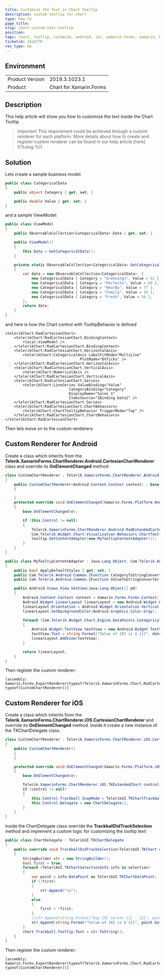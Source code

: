 ```yaml
---
title: Customize the Text in Chart Tooltip
description: custom tooltip for chart
type: how-to
page_title: 
slug: chart-custom-text-tooltip
position: 
tags: chart, tooltip, cutomize, android, ios, xamarin.forms, xamarin, behaviot, tooltipbehavior, tooltiptext
ticketid: 1424776
res_type: kb
---
```


## Environment
<table>
    <tbody>
	    <tr>
	    	<td>Product Version</td>
	    	<td>2019.3.1023.1</td>
	    </tr>
	    <tr>
	    	<td>Product</td>
	    	<td>Chart for Xamarin.Forms</td>
	    </tr>
    </tbody>
</table>


## Description

This help article will show you how to customize the text inside the Chart Tooltip

>important This requirement could be achieved through a custom renderer for each platform. More details about how to create and register custom renderer can be found in our help article [here]({%slug %})

## Solution

Lets create a sample business model:

```C#
public class CategoricalData
{
    public object Category { get; set; }

    public double Value { get; set; }
}
```

and a sample ViewModel:

```C#
public class ViewModel
{
    public ObservableCollection<CategoricalData> Data { get; set; }

    public ViewModel()
    {
        this.Data = GetCategoricalData();
    }

    private static ObservableCollection<CategoricalData> GetCategoricalData()
    {
        var data = new ObservableCollection<CategoricalData>  {
            new CategoricalData { Category = "Greenings", Value = 52 },
            new CategoricalData { Category = "Perfecto", Value = 60 },
            new CategoricalData { Category = "NearBy", Value = 77 },
            new CategoricalData { Category = "Family", Value = 50 },
            new CategoricalData { Category = "Fresh", Value = 56 },
        };
        return data;
    }
}
```

and here is how the Chart control with TooltipBehavior is defined

```XAML
<telerikChart:RadCartesianChart>
    <telerikChart:RadCartesianChart.BindingContext>
        <local:ViewModel />
    </telerikChart:RadCartesianChart.BindingContext>
    <telerikChart:RadCartesianChart.HorizontalAxis>
        <telerikChart:CategoricalAxis LabelFitMode="MultiLine"
                                  PlotMode="OnTicks" />
    </telerikChart:RadCartesianChart.HorizontalAxis>
    <telerikChart:RadCartesianChart.VerticalAxis>
        <telerikChart:NumericalAxis />
    </telerikChart:RadCartesianChart.VerticalAxis>
    <telerikChart:RadCartesianChart.Series>
        <telerikChart:LineSeries ValueBinding="Value"
                             CategoryBinding="Category"
                             DisplayName="Sales 1"
                             ItemsSource="{Binding Data}" />
    </telerikChart:RadCartesianChart.Series>
    <telerikChart:RadCartesianChart.ChartBehaviors>
        <telerikChart:ChartTooltipBehavior TriggerMode="Tap" />
    </telerikChart:RadCartesianChart.ChartBehaviors>
</telerikChart:RadCartesianChart>
```

Then lets move on to the custom renderers:

## Custom Renderer for Android

Create a class which inherits from the **Telerik.XamarinForms.ChartRenderer.Android.CartesianChartRenderer** class and override its **OnElementChanged** method:

```C#
class CustomChartRenderer : Telerik.XamarinForms.ChartRenderer.Android.CartesianChartRenderer
{
    public CustomChartRenderer(Android.Content.Context context) : base(context)
    {

    }
    protected override void OnElementChanged(Xamarin.Forms.Platform.Android.ElementChangedEventArgs<Telerik.XamarinForms.Chart.RadCartesianChart> e)
    {
        base.OnElementChanged(e);

        if (this.Control != null)
        {
            Telerik.XamarinForms.ChartRenderer.Android.RadExtendedCartesianChartView chart = (Telerik.XamarinForms.ChartRenderer.Android.RadExtendedCartesianChartView)this.Control;
            Com.Telerik.Widget.Chart.Visualization.Behaviors.ChartTooltipBehavior tooltip = (Com.Telerik.Widget.Chart.Visualization.Behaviors.ChartTooltipBehavior)chart.Behaviors.Get(0);
            tooltip.SetContentAdapter(new MyTooltipContentAdapter());
        }
    }
}
```

```C#
public class MyTooltipContentAdapter : Java.Lang.Object, Com.Telerik.Android.Primitives.Widget.Tooltip.Contracts.ITooltipContentAdapter
{
    public bool ApplyDefaultStyles { get; set; }
    public Com.Telerik.Android.Common.IFunction CategoryToStringConverter { get; set; }
    public Com.Telerik.Android.Common.IFunction ValueToStringConverter { get; set; }

    public Android.Views.View GetView(Java.Lang.Object[] p0)
    {
        Android.Content.Context context = Xamarin.Forms.Forms.Context;
        Android.Widget.LinearLayout linearLayout = new Android.Widget.LinearLayout(context);
        linearLayout.Orientation = Android.Widget.Orientation.Vertical;
        linearLayout.SetBackgroundColor(Android.Graphics.Color.Gray);

        foreach (Com.Telerik.Widget.Chart.Engine.DataPoints.CategoricalDataPoint dataPoint in p0)
        {
            Android.Widget.TextView textView = new Android.Widget.TextView(context);
            textView.Text = string.Format("Value of {0} is $ {1}", dataPoint.Category, dataPoint.Value);
            linearLayout.AddView(textView);
        }

        return linearLayout;
    }
}
```


Then register the custom renderer:

```
[assembly: Xamarin.Forms.ExportRenderer(typeof(Telerik.XamarinForms.Chart.RadCartesianChart), typeof(CustomChartRenderer))]
```

## Custom Renderer for iOS

Create a class which inherits from the **Telerik.XamarinForms.ChartRenderer.iOS.CartesianChartRenderer** and override its **OnElementChanged** method. Inside it create a new instance of the TKChartDelegate class.

```C#
class CustomChartRenderer : Telerik.XamarinForms.ChartRenderer.iOS.CartesianChartRenderer
{
    public CustomChartRenderer()
    {
    }

    protected override void OnElementChanged(Xamarin.Forms.Platform.iOS.ElementChangedEventArgs<Telerik.XamarinForms.Chart.RadCartesianChart> e)
    {
        base.OnElementChanged(e);

        Telerik.XamarinForms.ChartRenderer.iOS.TKExtendedChart control = this.Control;
        if (control != null)
        {
            this.Control.Trackball.SnapMode = TelerikUI.TKChartTrackballSnapMode.ClosestPoint;
            this.Control.Delegate = new ChartDelegate();
        }
    }
}
```

Inside the ChartDelegate class override the **TrackballDidTrackSelection** method and implement a custom logic for customizing the tooltip text:

```C#
public class ChartDelegate : TelerikUI.TKChartDelegate 
{
    public override void TrackballDidTrackSelection(TelerikUI.TKChart chart, TelerikUI.TKChartSelectionInfo[] selection)
    {
        StringBuilder str = new StringBuilder();
        bool first = true;
        foreach (TelerikUI.TKChartSelectionInfo info in selection)
        {
            var point = info.DataPoint as TelerikUI.TKChartDataPoint;
            if (!first)
            {
                str.Append("\n");
            }
            else
            {
                first = !first;
            }
            //str.Append(string.Format("Day {0} series {1} - {2}", point.DataXValue, info.Series.Index + 1, point.DataYValue));
            str.Append(string.Format("Value of {0} is $ {1}", point.DataXValue, point.DataYValue));
        }
        chart.Trackball.Tooltip.Text = str.ToString();
    }
}
```

Then register the custom renderer:

```
[assembly: Xamarin.Forms.ExportRenderer(typeof(Telerik.XamarinForms.Chart.RadCartesianChart), typeof(CustomChartRenderer))]
```
